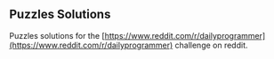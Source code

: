 ## Puzzles Solutions 

Puzzles solutions for the [https://www.reddit.com/r/dailyprogrammer](https://www.reddit.com/r/dailyprogrammer) challenge on reddit. 


  
